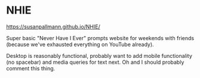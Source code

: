 # NHIE
https://susanpallmann.github.io/NHIE/

Super basic "Never Have I Ever" prompts website for weekends with friends (because we've exhausted everything on YouTube already).

Desktop is reasonably functional, probably want to add mobile functionality (no spacebar) and media queries for text next. Oh and I should probably comment this thing.
